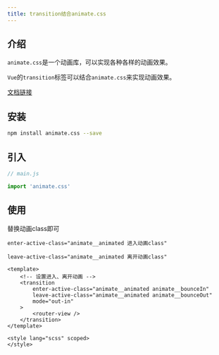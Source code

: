 ```yaml
---
title: transition结合animate.css
---
```


## 介绍

`animate.css`是一个动画库，可以实现各种各样的动画效果。

`Vue`的`transition`标签可以结合`animate.css`来实现动画效果。

[文档链接](https://animate.style/)

## 安装

```bash
npm install animate.css --save
```

## 引入


```js
// main.js

import 'animate.css'
```

## 使用

替换动画class即可

`enter-active-class="animate__animated 进入动画class"`

`leave-active-class="animate__animated 离开动画class"`

```vue
<template>
    <!-- 设置进入、离开动画 -->
    <transition
        enter-active-class="animate__animated animate__bounceIn"
        leave-active-class="animate__animated animate__bounceOut"
        mode="out-in"
    >
        <router-view />
    </transition>
</template>

<style lang="scss" scoped>
</style>
```
